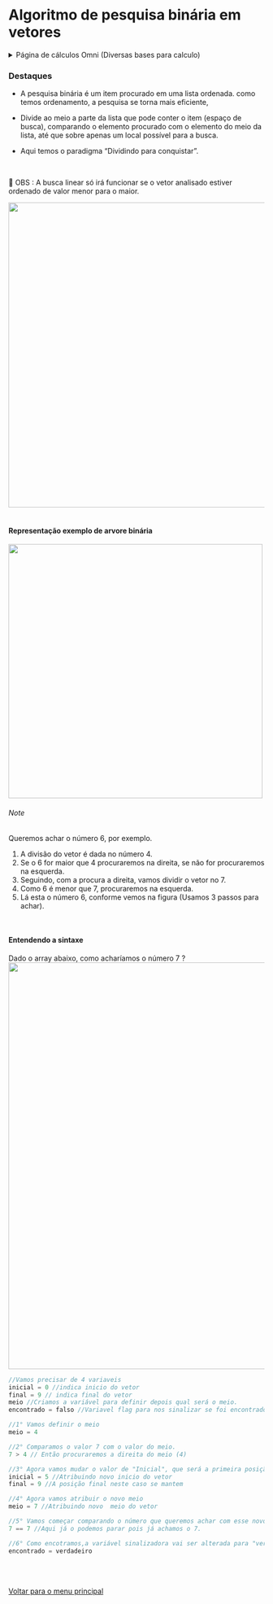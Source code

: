 # Algoritmo de pesquisa binária em vetores

<details>
<summary>Página de cálculos Omni (Diversas bases para calculo)</summary>

<a href="https://www.omnicalculator.com/math/log-2">Omni calculator</a>
</details>

### Destaques
* A pesquisa binária é um item procurado em uma lista ordenada. como temos ordenamento, a pesquisa se torna mais eficiente,
- Divide ao meio a parte da lista que pode conter o item (espaço de busca), comparando o elemento procurado com o elemento do meio da lista, até que sobre apenas um local possível para a busca.
* Aqui temos o paradigma “Dividindo para conquistar”.
<br/>

<aside>
<p>📎 OBS :  A busca linear só irá funcionar se o vetor analisado estiver ordenado de valor menor para o maior.</p>
<img src="/Modulo%205%20-%20Estrutura%20de%20dados%20básica/img/6.jpg" width="600px">
</aside>
<br/>

#### Representação exemplo de arvore binária
<img src="/Modulo%205%20-%20Estrutura%20de%20dados%20básica/img/7.jpg" width="500px">

###### Note
Queremos achar o número 6, por exemplo.
1. A divisão do vetor é dada no número 4.
2. Se o 6 for maior que 4 procuraremos na direita, se não for procuraremos na esquerda.
3. Seguindo, com a procura a direita, vamos dividir o vetor no 7.
4. Como 6 é menor que 7, procuraremos na esquerda.
5. Lá esta o número 6, conforme vemos na figura (Usamos 3  passos para achar).
<br/>

#### Entendendo a sintaxe
Dado o array abaixo, como acharíamos o número 7 ?
<img src="/Modulo%205%20-%20Estrutura%20de%20dados%20básica/img/8.jpg" width="800px">

```c
//Vamos precisar de 4 variaveis 
inicial = 0 //indica inicio do vetor
final = 9 // indica final do vetor
meio //Criamos a variável para definir depois qual será o meio.
encontrado = falso //Variavel flag para nos sinalizar se foi encontrado ou não.

//1° Vamos definir o meio 
meio = 4 

//2° Comparamos o valor 7 com o valor do meio. 
7 > 4 // Então procuraremos a direita do meio (4)

//3° Agora vamos mudar o valor de "Inicial", que será a primeira posição depois do meio (4)
inicial = 5 //Atribuindo novo inicio do vetor
final = 9 //A posição final neste caso se mantem

//4° Agora vamos atribuir o novo meio
meio = 7 //Atribuindo novo  meio do vetor

//5° Vamos começar comparando o número que queremos achar com esse novo meio
7 == 7 //Aqui já o podemos parar pois já achamos o 7.

//6° Como encotramos,a variável sinalizadora vai ser alterada para "verdadeiro"
encontrado = verdadeiro
```
<br/>
<br/>

[Voltar para o menu principal](https://github.com/Joshpcbrrj/Boson_treinamentos-Logica_de_programacao_com_portugol_studio)




